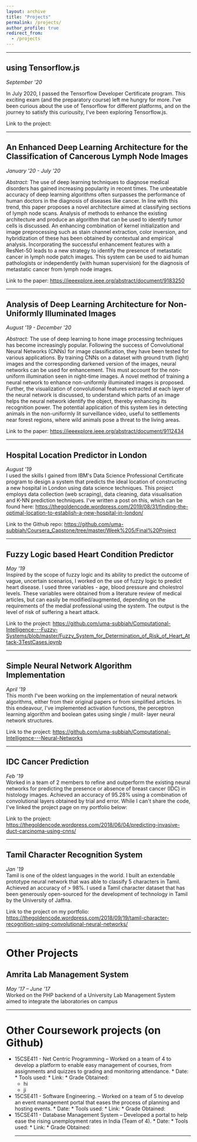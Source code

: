 ```yaml
---
layout: archive
title: "Projects"
permalink: /projects/
author_profile: true
redirect_from:
  - /projects
---
```

<hr>


##  using Tensorflow.js
_September '20_
<br>

In July 2020, I passed the Tensorflow Developer Certificate program. This exciting exam (and the preparatory course) left me hungry for more. I've been curious about the use of Tensorflow for different platforms, and on the journey to satisfy this curiousity, I've been exploring Tensorflow.js.

Link to the project:

<hr>

## An Enhanced Deep Learning Architecture for the Classification of Cancerous Lymph Node Images
_January '20 - July '20_
<br>

*Abstract:* The use of deep learning techniques to diagnose medical disorders has gained increasing popularity in recent times. The unbeatable accuracy of deep learning algorithms often surpasses the performance of human doctors in the diagnosis of diseases like cancer. In line with this trend, this paper proposes a novel architecture aimed at classifying sections of lymph node scans. Analysis of methods to enhance the existing architecture and produce an algorithm that can be used to identify tumor cells is discussed. An enhancing combination of kernel initialization and image preprocessing such as stain channel extraction, color inversion, and hybridization of these has been obtained by contextual and empirical analysis. Incorporating the successful enhancement features with a ResNet-50 leads to a new strategy to identify the presence of metastatic cancer in lymph node patch images. This system can be used to aid human pathologists or independently (with human supervision) for the diagnosis of metastatic cancer from lymph node images.

Link to the paper: https://ieeexplore.ieee.org/abstract/document/9183250

<hr>

## Analysis of Deep Learning Architecture for Non-Uniformly Illuminated Images

_August '19 - December '20_
<br>

*Abstract:* The use of deep learning to hone image processing techniques has become increasingly popular. Following the success of Convolutional Neural Networks (CNNs) for image classification, they have been tested for various applications. By training CNNs on a dataset with ground truth (light) images and the corresponding darkened version of the images, neural networks can be used for enhancement. This must account for the non-uniform illumination seen in night-time images. A novel method of training a neural network to enhance non-uniformly illuminated images is proposed. Further, the visualization of convolutional features extracted at each layer of the neural network is discussed, to understand which parts of an image helps the neural network identify the object, thereby enhancing its recognition power. The potential application of this system lies in detecting animals in the non-uniformly lit surveillance video, useful to settlements near forest regions, where wild animals pose a threat to the living areas.

Link to the paper: https://ieeexplore.ieee.org/abstract/document/9112434

<hr>


## Hospital Location Predictor in London
_August '19_
<br>
I used the skills I gained from IBM's Data Science Professional Certificate program to design a system that predicts the ideal location of constructing a new hospital in London using data science techniques. This project employs data collection (web scraping), data cleaning, data visualisation and K-NN prediction techniques. I've written a post on this, which can be found here: https://thegoldencode.wordpress.com/2019/08/31/finding-the-optimal-location-to-establish-a-new-hospital-in-london/

Link to the Github repo: https://github.com/uma-subbiah/Coursera_Capstone/tree/master/Week%205/Final%20Project

<hr>


## Fuzzy Logic based Heart Condition Predictor
_May '19_
<br>
Inspired by the scope of fuzzy logic and its ability to predict the outcome of vague, uncertain scenarios, I worked on the use of fuzzy logic to predict heart disease. I used three variables - age, blood pressure and cholestrol levels. These variables were obtained from a literature review of medical articles, but can easily be modified/augmented, depending on the requirements of the medial professional using the system. The output is the level of risk of suffering a heart attack.

Link to the project: https://github.com/uma-subbiah/Computational-Intelligence---Fuzzy-Systems/blob/master/Fuzzy_System_for_Determination_of_Risk_of_Heart_Attack-3TestCases.ipynb

<hr>

## Simple Neural Network Algorithm Implementation
_April '19_
<br>
This month I've been working on the implementation of neural network algorithms, either from their original papers or from simplified articles. In this endeavour, I've implemented activation functions, the perceptron learning algorithm and boolean gates using single / mulit- layer neural network structures.

Link to the project: https://github.com/uma-subbiah/Computational-Intelligence---Neural-Networks

<hr>



## IDC Cancer Prediction
_Feb ’19_
<br>
Worked in a team of 2 members to refine and outperform the existing neural networks for predicting the presence or absence of breast cancer (IDC) in histology images. Achieved an accuracy of 95.28% using a combination of convolutional layers obtained by trial and error. While I can't share the code, I've linked the project page on my portfolio below:

Link to the project: https://thegoldencode.wordpress.com/2018/06/04/predicting-invasive-duct-carcinoma-using-cnns/

<hr>

## Tamil Character Recognition System
_Jan '19_
<br>
Tamil is one of the oldest languages in the world. I built an extendable prototype neural network that was able to classify 5 characters in Tamil. Achieved an accuracy of > 98%. I used a Tamil character dataset that has been generously open-sourced for the development of technology in Tamil by the University of Jaffna.

Link to the project on my portfolio: https://thegoldencode.wordpress.com/2018/09/19/tamil-character-recognition-using-convolutional-neural-networks/

<hr>




# Other Projects

## Amrita Lab Management System
_May ’17 – June ’17_
<br>
Worked on the PHP backend of a University Lab Management System aimed to integrate the laboratories on campus

<hr>

# Other Coursework projects (on Github)
<ul>
<li> 15CSE411 - Net Centric Programming – Worked on a team of 4 to develop a platform to enable easy management of courses, from assignments and quizzes to grading and monitoring attendance.
* Date:
* Tools used:
* Link:
* Grade Obtained:

<ul>
<li> hi </li>

<li> ji </li>
</ul>

<li> 15CSE411 - Software Engineering. – Worked on a team of 5 to develop an event management portal that eases the process of planning and hosting events.
* Date:
* Tools used:
* Link:
* Grade Obtained:
<li> 15CSE411 - Database Management System – Developed a portal to help ease the rising unemployment rates in India (Team of 4).
* Date:
* Tools used:
* Link:
* Grade Obtained:
<hr>
